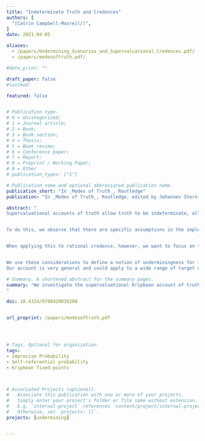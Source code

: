 ```yaml
---
title: "Indeterminate Truth and Credences"
authors: [
  "[Catrin Campbell-Moore](/)",
]
date: 2021-04-05

aliases:
  - /papers/Undermining_Scenarios_and_Supervaluational_Credences.pdf/
  - /papers/modesoftruth.pdf/

#date_print: ""

draft_paper: false
#lastmod:

featured: false


# Publication type.
# 0 = Uncategorized;
# 1 = Journal article;
# 2 = Book;
# 3 = Book section;
# 4 = Thesis;
# 5 = Book review;
# 6 = Conference paper;
# 7 = Report;
# 8 = Preprint / Working Paper;
# 9 = Other
# publication_types: ["1"]

# Publication name and optional abbreviated publication name.
publication_short: "In _Modes of Truth_, Routledge"
publication: "In _Modes of Truth_, Routledge, edited by Johannes Stern and Carlo Nicolai"

abstract: "
Supervaluational accounts of truth allow truth to be indeterminate, allowing that even for languages including the liar paradox, ''fixed point'' interpretations can be found. We apply this kind of account to rational credences, to find non-undermining indeterminate epistemic states even in undermining situations.


To do this, we observe that there are specific assumptions in the implementation of the account of truth which are vital for triviality to be avoided: that we focus only on definite truth value verdicts rather than the sets of precisifications themselves. This means that when we apply the supervaluational Kripkean jump, additional precisifications are added.


When applying this to rational credence, however, we want to focus on the set of credence functions itself (moreover, for credences, the challenge is not avoided by focusing on definite judgements). We thus directly consider an alternative jump which adds additional precise credences (by adding limits of sequences of recommended credences).  


We use these considerations to define a notion of underminingness for indeterminate credences and see that non-undermining states can always be found.
Our account is very general and could apply to a wide range of target domains. "

# Summary. A shortened abstract for the summary pages.
summary: "We investigate the supervaluational Kripkean account of truth and show how it can apply to finding rational indeterminate credences in undermining scenarios. Our construction is general and could apply to a whole range of domains.
"

doi: 10.4324/9780429030208


url_preprint: /papers/modesoftruth.pdf




# Tags. Optional for organization.
tags:
- Imprecise Probability
- Self-referential probability
- Kripkean fixed-points



# Associated Projects (optional).
#   Associate this publication with one or more of your projects.
#   Simply enter your project's folder or file name without extension.
#   E.g. `internal-project` references `content/project/internal-project/index.md`.
#   Otherwise, set `projects: []`.
projects: [undermining]


---
```

